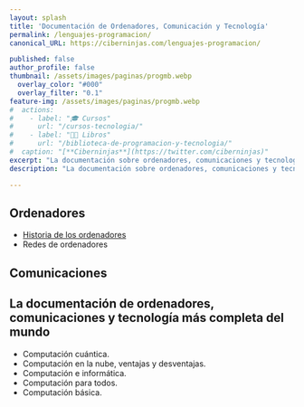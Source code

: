 ```yaml
---
layout: splash
title: 'Documentación de Ordenadores, Comunicación y Tecnología'
permalink: /lenguajes-programacion/
canonical_URL: https://ciberninjas.com/lenguajes-programacion/

published: false
author_profile: false
thumbnail: /assets/images/paginas/progmb.webp
  overlay_color: "#000"
  overlay_filter: "0.1"
feature-img: /assets/images/paginas/progmb.webp
#  actions:
#    - label: "🎓 Cursos"
#      url: "/cursos-tecnologia/"
#    - label: "👨‍💻 Libros"
#      url: "/biblioteca-de-programacion-y-tecnologia/"
#  caption: "[**Ciberninjas**](https://twitter.com/ciberninjas)"
excerpt: "La documentación sobre ordenadores, comunicaciones y tecnología más completa del mundo"
description: "La documentación sobre ordenadores, comunicaciones y tecnología más completa del mundo"

---
```


## Ordenadores

- [Historia de los ordenadores](/historia-ordenadores/) <!-- https://www.explainthatstuff.com/historyofcomputers.html -->
- Redes de ordenadores <!-- https://www.explainthatstuff.com/howcomputernetworkswork.html -->
<!-- https://www.explainthatstuff.com/articles_computers.html -->

## Comunicaciones

<!-- https://www.explainthatstuff.com/articles_communications.html -->

## La documentación de ordenadores, comunicaciones y tecnología más completa del mundo 

- Computación cuántica. <!-- https://www.explainthatstuff.com/quantum-computing.html -->
- Computación en la nube, ventajas y desventajas. <!-- https://www.explainthatstuff.com/cloud-computing-introduction.html  -->
- Computación e informática.
- Computación para todos.
- Computación básica.